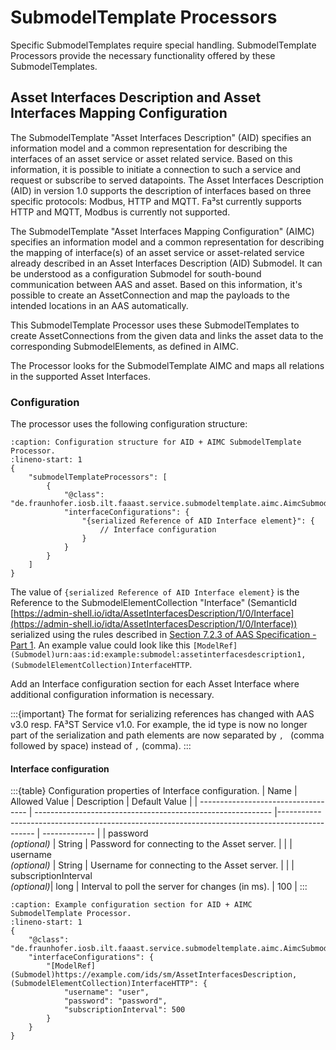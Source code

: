 # SubmodelTemplate Processors

Specific SubmodelTemplates require special handling. SubmodelTemplate Processors provide the necessary functionality offered by these SubmodelTemplates.

## Asset Interfaces Description and Asset Interfaces Mapping Configuration

The SubmodelTemplate "Asset Interfaces Description" (AID) specifies an information model and a common representation for describing the interfaces of an asset service or asset related service. Based on this information, it is possible to initiate a connection to such a service and request or subscribe to served datapoints.
The Asset Interfaces Description (AID) in version 1.0 supports the description of interfaces based on three specific protocols: Modbus, HTTP and MQTT. Fa³st currently supports HTTP and MQTT, Modbus is currently not supported.

The SubmodelTemplate "Asset Interfaces Mapping Configuration" (AIMC) specifies an information model and a common representation for describing the mapping of interface(s) of an asset service or asset-related service already described in an Asset Interfaces Description (AID) Submodel. It can be understood as a configuration Submodel for south-bound communication between AAS and asset. Based on this information, it's possible to create an AssetConnection and map the payloads to the intended locations in an AAS automatically.

This SubmodelTemplate Processor uses these SubmodelTemplates to create AssetConnections from the given data and links the asset data to the corresponding SubmodelElements, as defined in AIMC.

The Processor looks for the SubmodelTemplate AIMC and maps all relations in the supported Asset Interfaces.

### Configuration

The processor uses the following configuration structure:

```{code-block} json
:caption: Configuration structure for AID + AIMC SubmodelTemplate Processor.
:lineno-start: 1
{
    "submodelTemplateProcessors": [
        {
            "@class": "de.fraunhofer.iosb.ilt.faaast.service.submodeltemplate.aimc.AimcSubmodelTemplateProcessor",
            "interfaceConfigurations": {
                "{serialized Reference of AID Interface element}": {
                    // Interface configuration
                }
            }
        }
    ]
}
```

The value of `{serialized Reference of AID Interface element}` is the Reference to the SubmodelElementCollection "Interface" (SemanticId [https://admin-shell.io/idta/AssetInterfacesDescription/1/0/Interface](https://admin-shell.io/idta/AssetInterfacesDescription/1/0/Interface)) serialized using the rules described in [Section 7.2.3 of AAS Specification - Part 1](https://industrialdigitaltwin.org/wp-content/uploads/2023/06/IDTA-01001-3-0_SpecificationAssetAdministrationShell_Part1_Metamodel.pdf).
An example value could look like this `[ModelRef](Submodel)urn:aas:id:example:submodel:assetinterfacesdescription1, (SubmodelElementCollection)InterfaceHTTP`.

Add an Interface configuration section for each Asset Interface where additional configuration information is necessary.

:::{important}
The format for serializing references has changed with AAS v3.0 resp. FA³ST Service v1.0. For example, the id type is now no longer part of the serialization and path elements are now separated by `, ` (comma followed by space) instead of `,` (comma).
:::

#### Interface configuration

:::{table} Configuration properties of Interface configuration.
| Name                                | Allowed Value                                               | Description                                                                                    | Default Value |
| ----------------------------------- | ----------------------------------------------------------- |----------------------------------------------------------------------------------------------- | ------------- |
| password<br>*(optional)*            | String                                                      | Password for connecting to the Asset server.                                                    |               |
| username<br>*(optional)*            | String                                                      | Username for connecting to the Asset server.                                                    |               |
| subscriptionInterval<br>*(optional)*| long               | Interval to poll the server for changes (in ms).                                                                                                | 100           |
:::

```{code-block} json
:caption: Example configuration section for AID + AIMC SubmodelTemplate Processor.
:lineno-start: 1
{
	"@class": "de.fraunhofer.iosb.ilt.faaast.service.submodeltemplate.aimc.AimcSubmodelTemplateProcessor",
	"interfaceConfigurations": {
		"[ModelRef](Submodel)https://example.com/ids/sm/AssetInterfacesDescription, (SubmodelElementCollection)InterfaceHTTP": {
			"username": "user",
			"password": "password",
			"subscriptionInterval": 500
		}
	}
}
```
